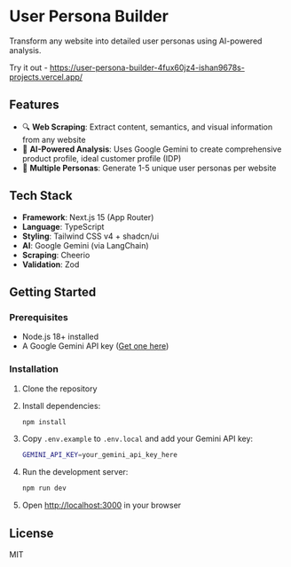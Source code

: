 # User Persona Builder

Transform any website into detailed user personas using AI-powered analysis.

Try it out - 
https://user-persona-builder-4fux60jz4-ishan9678s-projects.vercel.app/

## Features

- 🔍 **Web Scraping**: Extract content, semantics, and visual information from any website
- 🤖 **AI-Powered Analysis**: Uses Google Gemini to create comprehensive product profile, ideal customer profile (IDP) 
- 👥 **Multiple Personas**: Generate 1-5 unique user personas per website

## Tech Stack

- **Framework**: Next.js 15 (App Router)
- **Language**: TypeScript
- **Styling**: Tailwind CSS v4 + shadcn/ui
- **AI**: Google Gemini (via LangChain)
- **Scraping**: Cheerio
- **Validation**: Zod

## Getting Started

### Prerequisites

- Node.js 18+ installed
- A Google Gemini API key ([Get one here](https://makersuite.google.com/app/apikey))

### Installation

1. Clone the repository

2. Install dependencies:
   ```bash
   npm install
   ```

3. Copy `.env.example` to `.env.local` and add your Gemini API key:
   ```bash
   GEMINI_API_KEY=your_gemini_api_key_here
   ```

4. Run the development server:
   ```bash
   npm run dev
   ```

5. Open [http://localhost:3000](http://localhost:3000) in your browser

## License

MIT

